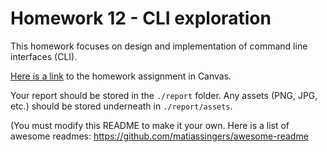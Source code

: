 # Homework 12 - CLI exploration

This homework focuses on design and implementation of command line interfaces (CLI).

[Here is a link](https://virginiacommonwealth.instructure.com/courses/93957/assignments/853514) to the homework assignment in Canvas.

Your report should be stored in the ``./report`` folder.  Any assets (PNG, JPG, etc.) should be stored underneath in ``./report/assets``.

(You must modify this README to make it your own.  Here is a list of awesome readmes: <https://github.com/matiassingers/awesome-readme>
